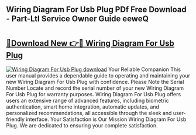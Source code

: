 ## Wiring Diagram For Usb Plug PDf Free Download - Part-LtI Service Owner Guide eeweQ

# <h2><a href="http://dfirhw.blite.top/?on=Wiring+Diagram+For+Usb+Plug">🔗Download New 👉🔴 Wiring Diagram For Usb Plug</a></h2>

[![Wiring Diagram For Usb Plug download](https://i.imgur.com/lujVjoI.png)](http://dfirhw.blite.top/?on=Wiring+Diagram+For+Usb+Plug)
Your Reliable Companion This user manual provides a dependable guide to operating and maintaining your new Wiring Diagram For Usb Plug with confidence. Please Note the Serial Number Locate and record the serial number of your new Wiring Diagram For Usb Plug for warranty purposes. Wiring Diagram For Usb Plug offers users an extensive range of advanced features, including biometric authentication, smart home integration, automatic updates, and personalized recommendations, all accessible through the sleek and user-friendly interface. Your Satisfaction is Our Mission Wiring Diagram For Usb Plug. We are dedicated to ensuring your complete satisfaction.
